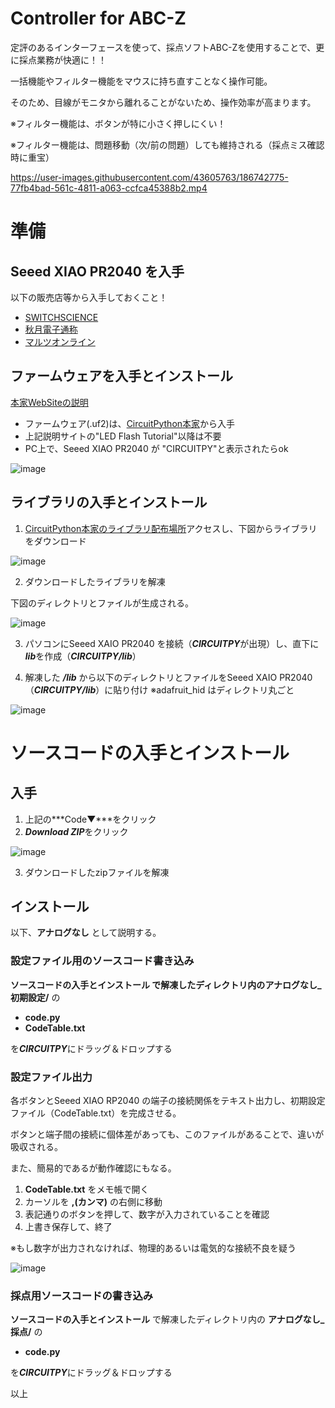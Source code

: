 # Controller for ABC-Z
定評のあるインターフェースを使って、採点ソフトABC-Zを使用することで、更に採点業務が快適に！！

一括機能やフィルター機能をマウスに持ち直すことなく操作可能。

そのため、目線がモニタから離れることがないため、操作効率が高まります。

※フィルター機能は、ボタンが特に小さく押しにくい！

※フィルター機能は、問題移動（次/前の問題）しても維持される（採点ミス確認時に重宝）

https://user-images.githubusercontent.com/43605763/186742775-77fb4bad-561c-4811-a063-ccfca45388b2.mp4



# 準備
## Seeed XIAO PR2040 を入手
以下の販売店等から入手しておくこと！
- [SWITCHSCIENCE](https://www.switch-science.com/catalog/7634/)
- [秋月電子通称](https://akizukidenshi.com/catalog/g/gM-17044/)
- [マルツオンライン](https://www.marutsu.co.jp/pc/i/2229736/)


## ファームウェアを入手とインストール
 [本家WebSiteの説明](https://wiki.seeedstudio.com/XIAO-RP2040-with-CircuitPython/)
- ファームウェア(.uf2)は、[CircuitPython本家](https://circuitpython.org/board/seeeduino_xiao_rp2040/)から入手
- 上記説明サイトの"LED Flash Tutorial"以降は不要
- PC上で、Seeed XIAO PR2040 が "CIRCUITPY"と表示されたらok


![image](https://user-images.githubusercontent.com/43605763/208617930-e2527756-ff21-485f-a371-8c3d41a6aba6.png)



## ライブラリの入手とインストール　
1. [CircuitPython本家のライブラリ配布場所](https://circuitpython.org/libraries)アクセスし、下図からライブラリをダウンロード

![image](https://user-images.githubusercontent.com/43605763/185802350-7a6c4999-844f-4b76-9860-59f934375b84.png)

2. ダウンロードしたライブラリを解凍

下図のディレクトリとファイルが生成される。

![image](https://user-images.githubusercontent.com/43605763/185802707-b66e42cc-9f02-4a70-8974-5c61c6941ead.png)

3. パソコンにSeeed XAIO PR2040 を接続（***CIRCUITPY***が出現）し、直下に***lib***を作成（***CIRCUITPY/lib***）

4. 解凍した ***/lib*** から以下のディレクトリとファイルをSeeed XAIO PR2040（***CIRCUITPY/lib***）に貼り付け
  ※adafruit_hid はディレクトリ丸ごと
 
![image](https://user-images.githubusercontent.com/43605763/185802888-962c7d67-b286-45b4-8abc-6b16a9cc2b04.png)



# ソースコードの入手とインストール
## 入手
1. 上記の***Code▼***をクリック
2. ***Download ZIP***をクリック

![image](https://user-images.githubusercontent.com/43605763/186346284-155919a4-edf8-4373-bf9f-97778d5a4871.png)

3. ダウンロードしたzipファイルを解凍


## インストール
以下、**アナログなし** として説明する。


### 設定ファイル用のソースコード書き込み
**ソースコードの入手とインストール **で解凍したディレクトリ内の**アナログなし_初期設定/** の
- **code.py**
- **CodeTable.txt**
 
を***CIRCUITPY***にドラッグ＆ドロップする


### 設定ファイル出力
各ボタンとSeeed XIAO RP2040 の端子の接続関係をテキスト出力し、初期設定ファイル（CodeTable.txt）を完成させる。

ボタンと端子間の接続に個体差があっても、このファイルがあることで、違いが吸収される。

また、簡易的であるが動作確認にもなる。


1. **CodeTable.txt** をメモ帳で開く
2. カーソルを **,(カンマ)** の右側に移動
3. 表記通りのボタンを押して、数字が入力されていることを確認
4. 上書き保存して、終了

※もし数字が出力されなければ、物理的あるいは電気的な接続不良を疑う

![image](https://user-images.githubusercontent.com/43605763/191004226-fe6582ee-8994-4adc-a3c8-10d8aae47128.png)




### 採点用ソースコードの書き込み
**ソースコードの入手とインストール** で解凍したディレクトリ内の **アナログなし_採点/** の
- **code.py**
 
を***CIRCUITPY***にドラッグ＆ドロップする



以上


